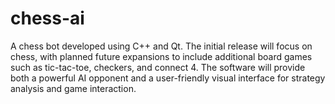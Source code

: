 # chess-ai
A chess bot developed using C++ and Qt. The initial release will focus on chess, with planned future expansions to include additional board games such as tic-tac-toe, checkers, and connect 4. The software will provide both a powerful AI opponent and a user-friendly visual interface for strategy analysis and game interaction.

